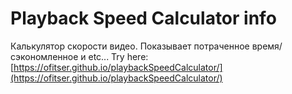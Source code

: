 # Playback Speed Calculator info
Калькулятор скорости видео. Показывает потраченное время/сэкономленное и etc...
Try here: [https://ofitser.github.io/playbackSpeedCalculator/](https://ofitser.github.io/playbackSpeedCalculator/)

